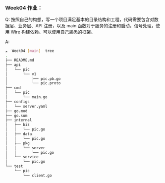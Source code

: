 ### Week04 作业：
Q: 按照自己的构想，写一个项目满足基本的目录结构和工程，代码需要包含对数据层、业务层、API 注册，以及 main 函数对于服务的注册和启动，信号处理，使用 Wire 构建依赖。可以使用自己熟悉的框架。

A: 
```bash
☁  Week04 [main]  tree
.
├── README.md
├── api
│   └── pic
│       └── v1
│           ├── pic.pb.go
│           └── pic.proto
├── cmd
│   └── pic
│       └── main.go
├── configs
│   └── server.yaml
├── go.mod
├── go.sum
├── internal
│   ├── biz
│   │   └── pic.go
│   ├── data
│   │   └── pic.go
│   ├── pkg
│   │   └── server
│   │       └── pic.go
│   └── service
│       └── pic.go
└── test
    └── pic
        └── client.go
```